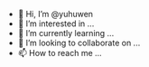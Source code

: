 - 👋 Hi, I’m @yuhuwen
- 👀 I’m interested in ...
- 🌱 I’m currently learning ...
- 💞️ I’m looking to collaborate on ...
- 📫 How to reach me ...

<!---
yuhuwen/yuhuwen is a ✨ special ✨ repository because its `README.md` (this file) appears on your GitHub profile.
You can click the Preview link to take a look at your changes.
--->
